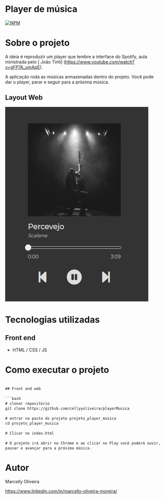 # Player de música
[![NPM](https://img.shields.io/npm/l/react)](https://github.com/cellyyoliveira/playerSpotify/blob/main/LICENSE) 

# Sobre o projeto

A ideia é reproduzir um player que lembre a interface do Spotify, aula ministrada pelo [ João Tinti] (https://www.youtube.com/watch?v=gFP7A_umApE).

A aplicação roda as músicas armazenadas dentro do projeto.
Você pode dar o player, parar e seguir para a próxima música.

## Layout Web
![Web](https://github.com/cellyyoliveira/playerMusica/blob/master/imagens/player.png)


# Tecnologias utilizadas
## Front end
- HTML / CSS / JS

# Como executar o projeto

```

## Front end web

```bash
# clonar repositório
git clone https://github.com/cellyyoliveira/playerMusica

# entrar na pasta do projeto projeto_player_musica
cd projeto_player_musica

# Clicar no index.html

# O projeto irá abrir no Chrome e ao clicar no Play você poderá ouvir, pausar e avançar para a próxima música.
```

# Autor
Marcelly Oliveira 

https://www.linkedin.com/in/marcelly-oliveira-moreira/

